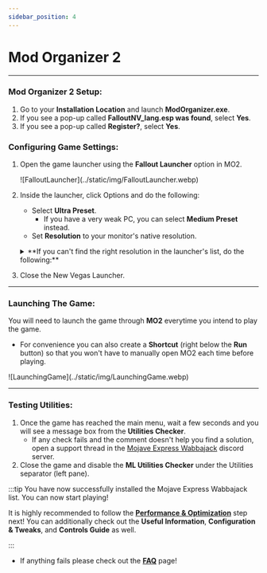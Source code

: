 ```yaml
---
sidebar_position: 4
---
```


# Mod Organizer 2

---

### Mod Organizer 2 Setup:


1. Go to your **Installation Location** and launch **ModOrganizer.exe**.
2. If you see a pop-up called **FalloutNV_lang.esp was found**, select **Yes**.
3. If you see a pop-up called **Register?**, select **Yes**.


### Configuring Game Settings:


1. Open the game launcher using the **Fallout Launcher** option in MO2.
    <p>![FalloutLauncher](../static/img/FalloutLauncher.webp)</p>
2. Inside the launcher, click Options and do the following:
    - Select **Ultra Preset**.
        - If you have a very weak PC, you can select **Medium Preset** instead.
    - Set **Resolution** to your monitor's native resolution. 
    <p></p>
    <details>
    <summary>**If you can't find the right resolution in the launcher's list, do the following:**</summary>

    Close the New Vegas Launcher.
    Click the ![INIFilesButton](../static/img/INIFilesButton.webp) button at the top of MO2 and select **INI Editor**.
    Select the **FalloutPrefs.ini** tab.
    Change the following settings in the **Display** section:
        - **`iSize W`** = your screen width
        - **`iSize H`** = your screen height
    </details>

3. Close the New Vegas Launcher.

---

### Launching The Game:

You will need to launch the game through **MO2** everytime you intend to play the game.
- For convenience you can also create a **Shortcut** (right below the **Run** button) so that you won't have to manually open MO2 each time before playing.

<p>![LaunchingGame](../static/img/LaunchingGame.webp)</p>

---

### Testing Utilities:

1. Once the game has reached the main menu, wait a few seconds and you will see a message box from the **Utilities Checker**. 
    - If any check fails and the comment doesn't help you find a solution, open a support thread in the [Mojave Express Wabbajack](https://discord.gg/SFpZYpAuUz) discord server. 
2. Close the game and disable the **ML Utilities Checker** under the Utilities separator (left pane).


:::tip You have now successfully installed the Mojave Express Wabbajack list. You can now start playing!

It is highly recommended to follow the [**Performance & Optimization**](/docs/Performance) step next! You can additionally check out the **Useful Information**, **Configuration & Tweaks**, and **Controls Guide** as well.

:::

- If anything fails please check out the [**FAQ**](/docs/FAQ) page!



